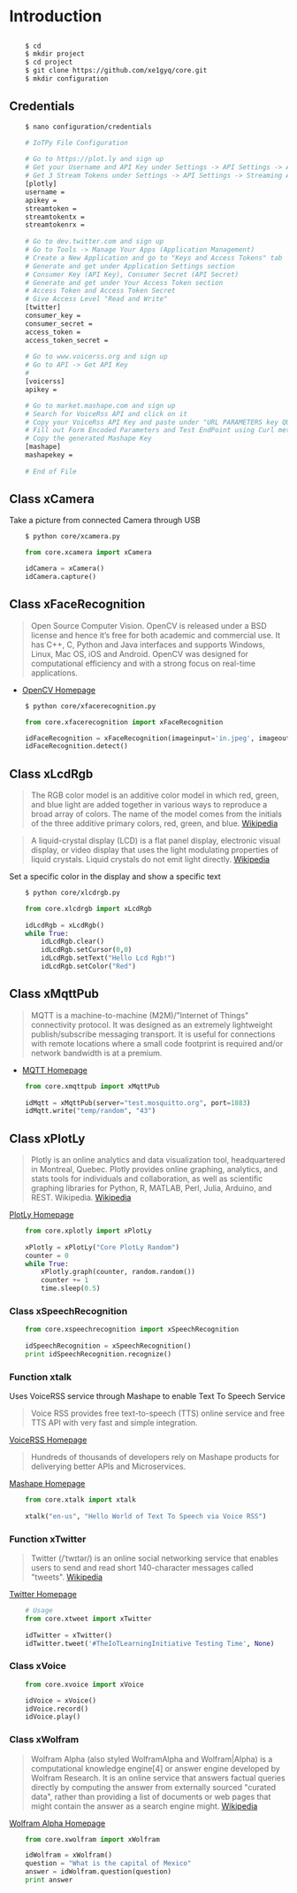 Introduction
==

## 

```sh
    $ cd
    $ mkdir project
    $ cd project
    $ git clone https://github.com/xe1gyq/core.git
    $ mkdir configuration
```

## Credentials

```sh
    $ nano configuration/credentials
```

```sh
    # IoTPy File Configuration
    
    # Go to https://plot.ly and sign up
    # Get your Username and API Key under Settings -> API Settings -> API
    # Get 3 Stream Tokens under Settings -> API Settings -> Streaming API -> Generate Token
    [plotly]
    username = 
    apikey = 
    streamtoken = 
    streamtokentx = 
    streamtokenrx = 
    
    # Go to dev.twitter.com and sign up
    # Go to Tools -> Manage Your Apps (Application Management)
    # Create a New Application and go to "Keys and Access Tokens" tab
    # Generate and get under Application Settings section
    # Consumer Key (API Key), Consumer Secret (API Secret)
    # Generate and get under Your Access Token section
    # Access Token and Access Token Secret
    # Give Access Level "Read and Write"
    [twitter]
    consumer_key = 
    consumer_secret = 
    access_token = 
    access_token_secret = 
    
    # Go to www.voicerss.org and sign up
    # Go to API -> Get API Key
    # 
    [voicerss]
    apikey = 

    # Go to market.mashape.com and sign up
    # Search for VoiceRss API and click on it
    # Copy your VoiceRss API Key and paste under "URL PARAMETERS key QUERY AUTH" field
    # Fill out Form Encoded Parameters and Test EndPoint using Curl method
    # Copy the generated Mashape Key
    [mashape]
    mashapekey = 
    
    # End of File
```

## Class xCamera

Take a picture from connected Camera through USB

```sh
    $ python core/xcamera.py
```

```Python
    from core.xcamera import xCamera

    idCamera = xCamera()
    idCamera.capture()
```

## Class xFaceRecognition

> Open Source Computer Vision. OpenCV is released under a BSD license and hence it’s free for both academic and commercial use. It has C++, C, Python and Java interfaces and supports Windows, Linux, Mac OS, iOS and Android. OpenCV was designed for computational efficiency and with a strong focus on real-time applications.

- [OpenCV Homepage](http://opencv.org/)

```sh
    $ python core/xfacerecognition.py
```

```Python
    from core.xfacerecognition import xFaceRecognition

    idFaceRecognition = xFaceRecognition(imageinput='in.jpeg', imageoutput='out.jpeg')
    idFaceRecognition.detect()
```

## Class xLcdRgb

> The RGB color model is an additive color model in which red, green, and blue light are added together in various ways to reproduce a broad array of colors. The name of the model comes from the initials of the three additive primary colors, red, green, and blue. [Wikipedia](https://en.wikipedia.org/wiki/RGB_color_model)

> A liquid-crystal display (LCD) is a flat panel display, electronic visual display, or video display that uses the light modulating properties of liquid crystals. Liquid crystals do not emit light directly. [Wikipedia](https://en.wikipedia.org/wiki/Liquid-crystal_display)

Set a specific color in the display and show a specific text

```sh
    $ python core/xlcdrgb.py
```

```Python
    from core.xlcdrgb import xLcdRgb
    
    idLcdRgb = xLcdRgb()
    while True:
        idLcdRgb.clear()
        idLcdRgb.setCursor(0,0)
        idLcdRgb.setText("Hello Lcd Rgb!")
        idLcdRgb.setColor("Red")
```

## Class xMqttPub

> MQTT is a machine-to-machine (M2M)/"Internet of Things" connectivity protocol. It was designed as an extremely lightweight publish/subscribe messaging transport. It is useful for connections with remote locations where a small code footprint is required and/or network bandwidth is at a premium.

- [MQTT Homepage](http://mqtt.org/)

```Python
    from core.xmqttpub import xMqttPub
    
    idMqtt = xMqttPub(server="test.mosquitto.org", port=1883)
    idMqtt.write("temp/random", "43")
```

## Class xPlotLy

> Plotly is an online analytics and data visualization tool, headquartered in Montreal, Quebec. Plotly provides online graphing, analytics, and stats tools for individuals and collaboration, as well as scientific graphing libraries for Python, R, MATLAB, Perl, Julia, Arduino, and REST. Wikipedia. [Wikipedia](https://en.wikipedia.org/wiki/Plotly)

[PlotLy Homepage](https://plot.ly/)


```Python
    from core.xplotly import xPlotLy
    
    xPlotly = xPlotLy("Core PlotLy Random")
    counter = 0
    while True:
        xPlotly.graph(counter, random.random())
        counter += 1
        time.sleep(0.5)
```

### Class xSpeechRecognition

```Python
    from core.xspeechrecognition import xSpeechRecognition
    
    idSpeechRecognition = xSpeechRecognition()
    print idSpeechRecognition.recognize()
```

### Function xtalk

Uses VoiceRSS service through Mashape to enable Text To Speech Service

> Voice RSS provides free text-to-speech (TTS) online service and free TTS API with very fast and simple integration.

[VoiceRSS Homepage](http://www.voicerss.org/)

> Hundreds of thousands of developers rely on Mashape products for deliverying better APIs and Microservices.

[Mashape Homepage](https://www.mashape.com/)

```Python
    from core.xtalk import xtalk
    
    xtalk("en-us", "Hello World of Text To Speech via Voice RSS")
```

### Function xTwitter

> Twitter (/ˈtwɪtər/) is an online social networking service that enables users to send and read short 140-character messages called "tweets". [Wikipedia](https://en.wikipedia.org/wiki/Twitter)

[Twitter Homepage](https://twitter.com/)

```Python
    # Usage
    from core.xtweet import xTwitter
    
    idTwitter = xTwitter()
    idTwitter.tweet('#TheIoTLearningInitiative Testing Time', None)
```

### Class xVoice

```Python
    from core.xvoice import xVoice

    idVoice = xVoice()
    idVoice.record()
    idVoice.play()
```

### Class xWolfram

> Wolfram Alpha (also styled WolframAlpha and Wolfram|Alpha) is a computational knowledge engine[4] or answer engine developed by Wolfram Research. It is an online service that answers factual queries directly by computing the answer from externally sourced "curated data", rather than providing a list of documents or web pages that might contain the answer as a search engine might. [Wikipedia](https://en.wikipedia.org/wiki/Wolfram_Alpha)

[Wolfram Alpha Homepage](http://www.wolframalpha.com/)

```Python
    from core.xwolfram import xWolfram

    idWolfram = xWolfram()
    question = "What is the capital of Mexico"
    answer = idWolfram.question(question)
    print answer
```
